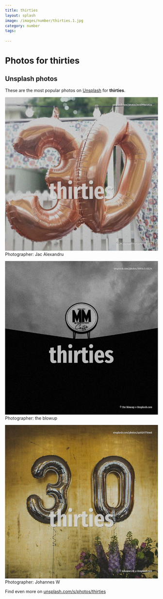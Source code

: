 ```yaml
---
title: thirties
layout: splash
image: /images/number/thirties.1.jpg
category: number
tags:

---
```

# Photos for thirties
 
## Unsplash photos
These are the most popular photos on [Unsplash](https://unsplash.com) for **thirties**.
 
![thirties](/images/number/thirties.1.jpg)
Photographer:  Jac Alexandru
 
![thirties](/images/number/thirties.2.jpg)
Photographer:  the blowup
 
![thirties](/images/number/thirties.3.jpg)
Photographer:  Johannes W
 
Find even more on [unsplash.com/s/photos/thirties](https://unsplash.com/s/photos/thirties)
 
